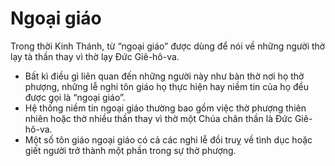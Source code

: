 # Ngoại giáo

Trong thời Kinh Thánh, từ “ngoại giáo” được dùng để nói về những người thờ lạy tà thần thay vì thờ lạy Đức Giê-hô-va.  
- Bất kì điều gì liên quan đến những người này như bàn thờ nơi họ thờ phượng, những lễ nghi tôn giáo họ thực hiện hay niềm tin của họ đều được gọi là “ngoại giáo”.
- Hệ thống niềm tin ngoại giáo thường bao gồm việc thờ phượng thiên nhiên hoặc thờ nhiều thần thay vì thờ một Chúa chân thần là Đức Giê-hô-va. 
- Một số tôn giáo ngoại giáo có cả các nghi lễ đồi truỵ về tình dục hoặc giết người trở thành một phần trong sự thờ phượng.


